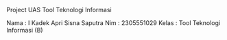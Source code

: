 Project UAS Tool Teknologi Informasi

Nama : I Kadek Apri Sisna Saputra
Nim : 2305551029
Kelas : Tool Teknologi Informasi (B)
